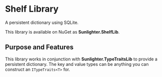 ﻿<!-- -*- coding: utf-8; fill-column: 118 -*- -->

# Shelf Library

A persistent dictionary using SQLite.

This library is available on NuGet as **Sunlighter.ShelfLib**.

## Purpose and Features

This library works in conjunction with **Sunlighter.TypeTraitsLib** to provide a persistent dictionary. The key and
value types can be anything you can construct an `ITypeTraits<T>` for.
